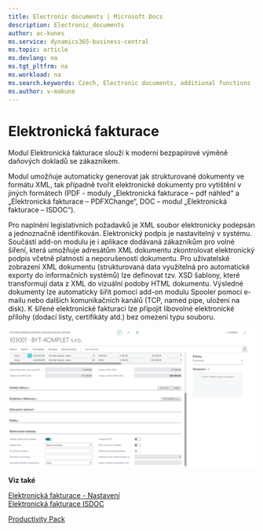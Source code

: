 ```yaml
---
title: Electronic documents | Microsoft Docs
description: Electronic_documents
author: ac-kunes
ms.service: dynamics365-business-central
ms.topic: article
ms.devlang: na
ms.tgt_pltfrm: na
ms.workload: na
ms.search.keywords: Czech, Electronic documents, additional functions
ms.author: v-makune
---
```

# Elektronická fakturace

Modul Elektronická fakturace slouží k moderní bezpapírové výměně daňových dokladů se zákazníkem. 

Modul umožňuje automaticky generovat jak strukturované dokumenty ve formátu XML, tak případně tvořit elektronické dokumenty pro vytištění v jiných formátech (PDF - moduly „Elektronická fakturace – pdf náhled“ a „Elektronická fakturace – PDFXChange“, DOC – modul „Elektronická fakturace – ISDOC“). 

Pro naplnění legislativních požadavků je XML soubor elektronicky podepsán a jednoznačně identifikován. Elektronický podpis je nastavitelný v systému. Součástí add-on modulu je i aplikace dodávaná zákazníkům pro volné šíření, která umožňuje adresátům XML dokumentu zkontrolovat elektronický podpis včetně platnosti a neporušenosti dokumentu. Pro uživatelské zobrazení XML dokumentu (strukturovaná data využitelná pro automatické exporty do informačních systémů) lze definovat tzv. XSD šablony, které transformují data z XML do vizuální podoby HTML dokumentu. Výsledné dokumenty lze automaticky šířit pomocí add-on modulu Spooler pomocí e-mailu nebo dalších komunikačních kanálů (TCP, named pipe, uložení na disk). 
K šířené elektronické fakturaci lze připojit libovolné elektronické přílohy (dodací listy, certifikáty atd.) bez omezení typu souboru. 

![Elektronická fakturace](media/electronic_documents.png "Elektronická fakturace")

**Viz také**

[Elektronická fakturace - Nastavení](ac-elektronic-dokuments-setup.md)  
[Elektronická fakturace ISDOC](ac-elektronic-dokuments-isdoc.md)  

[Productivity Pack](ac-productivity-pack.md)
